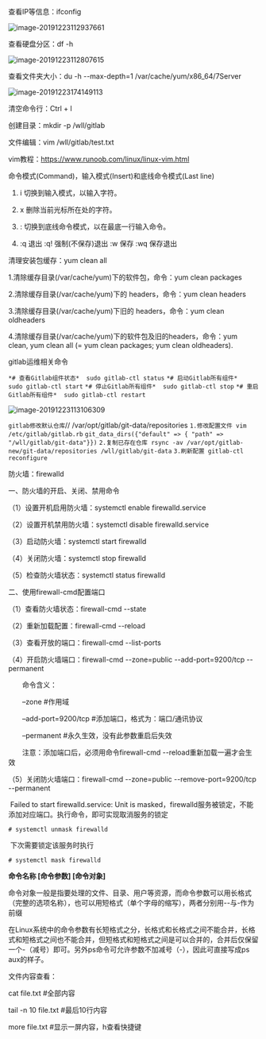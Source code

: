 查看IP等信息：ifconfig

![image-20191223112937661](C:\Users\NP\AppData\Roaming\Typora\typora-user-images\image-20191223112937661.png)

查看硬盘分区：df -h

![image-20191223112807615](C:\Users\NP\AppData\Roaming\Typora\typora-user-images\image-20191223112807615.png)

查看文件夹大小：du -h --max-depth=1 /var/cache/yum/x86_64/7Server

![image-20191223174149113](C:\Users\NP\AppData\Roaming\Typora\typora-user-images\image-20191223174149113.png)

清空命令行：Ctrl + l

创建目录：mkdir -p /wll/gitlab

文件编辑：vim /wll/gitlab/test.txt

vim教程：https://www.runoob.com/linux/linux-vim.html

命令模式(Command)，输入模式(Insert)和底线命令模式(Last line)

1. i 切换到输入模式，以输入字符。

2. x 删除当前光标所在处的字符。

3. : 切换到底线命令模式，以在最底一行输入命令。

4. :q 退出 :q! 强制(不保存)退出 :w 保存 :wq 保存退出

清理安装包缓存：yum clean all

1.清除缓存目录(/var/cache/yum)下的软件包，命令：yum clean packages

2.清除缓存目录(/var/cache/yum)下的 headers，命令：yum clean headers

3.清除缓存目录(/var/cache/yum)下旧的 headers，命令：yum clean oldheaders

4.清除缓存目录(/var/cache/yum)下的软件包及旧的headers，命令：yum clean, yum clean all (= yum clean packages; yum clean oldheaders).

gitlab运维相关命令

`*# 查看Gitlab组件状态*  sudo gitlab-ctl status`
`*# 启动Gitlab所有组件*  sudo gitlab-ctl start` 
`*# 停止Gitlab所有组件*  sudo gitlab-ctl stop` 
`*# 重启Gitlab所有组件*  sudo gitlab-ctl restart`

![image-20191223113106309](C:\Users\NP\AppData\Roaming\Typora\typora-user-images\image-20191223113106309.png)

`gitlab修改默认仓库`// /var/opt/gitlab/git-data/repositories
`1.修改配置文件 vim /etc/gitlab/gitlab.rb`
`git_data_dirs({"default" => { "path" => "/wll/gitlab/git-data"}})`
`2.复制已存在仓库 rsync -av /var/opt/gitlab-new/git-data/repositories /wll/gitlab/git-data`
`3.刷新配置 gitlab-ctl reconfigure`

防火墙：firewalld

 一、防火墙的开启、关闭、禁用命令

（1）设置开机启用防火墙：systemctl enable firewalld.service

（2）设置开机禁用防火墙：systemctl disable firewalld.service

（3）启动防火墙：systemctl start firewalld

（4）关闭防火墙：systemctl stop firewalld

（5）检查防火墙状态：systemctl status firewalld 

二、使用firewall-cmd配置端口

（1）查看防火墙状态：firewall-cmd --state

（2）重新加载配置：firewall-cmd --reload

（3）查看开放的端口：firewall-cmd --list-ports

（4）开启防火墙端口：firewall-cmd --zone=public --add-port=9200/tcp --permanent

　　命令含义：

　　–zone #作用域

　　–add-port=9200/tcp #添加端口，格式为：端口/通讯协议

　　–permanent #永久生效，没有此参数重启后失效

　　注意：添加端口后，必须用命令firewall-cmd --reload重新加载一遍才会生效

（5）关闭防火墙端口：firewall-cmd --zone=public --remove-port=9200/tcp --permanent

​		Failed to start firewalld.service: Unit is masked，firewalld服务被锁定，不能添加对应端口。执行命令，即可实现取消服务的锁定

```
# systemctl unmask firewalld
```
​		下次需要锁定该服务时执行
```
# systemctl mask firewalld
```

**命令名称 [命令参数] [命令对象]**

命令对象一般是指要处理的文件、目录、用户等资源，而命令参数可以用长格式（完整的选项名称），也可以用短格式（单个字母的缩写），两者分别用--与-作为前缀

在Linux系统中的命令参数有长短格式之分，长格式和长格式之间不能合并，长格式和短格式之间也不能合并，但短格式和短格式之间是可以合并的，合并后仅保留一个-（减号）即可。另外ps命令可允许参数不加减号（-），因此可直接写成ps aux的样子。

文件内容查看：

cat file.txt   #全部内容

tail -n 10 file.txt        #最后10行内容

more file.txt 	#显示一屏内容，h查看快捷键